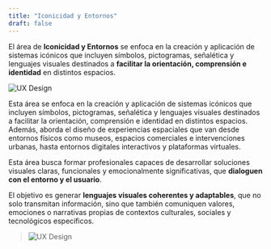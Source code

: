 ```yaml
---
title: "Iconicidad y Entornos"
draft: false
---
```


El área de **Iconicidad y Entornos** se enfoca en la creación y aplicación de sistemas icónicos que incluyen símbolos, pictogramas, señalética y lenguajes visuales destinados a **facilitar la orientación, comprensión e identidad** en distintos espacios.

<!--more-->

![UX Design](/FAD-WebPage/images/placeholder.svg)

Esta área se enfoca en la creación y aplicación de sistemas icónicos que incluyen símbolos, pictogramas, señalética y lenguajes visuales destinados a facilitar la orientación, comprensión e identidad en distintos espacios. Además, aborda el diseño de experiencias espaciales que van desde entornos físicos como museos, espacios comerciales e intervenciones urbanas, hasta entornos digitales interactivos y plataformas virtuales. 

Esta área busca formar profesionales capaces de desarrollar soluciones visuales claras, funcionales y emocionalmente significativas, que **dialoguen con el entorno y el usuario**. 

El objetivo es generar **lenguajes visuales coherentes y adaptables**, que no solo transmitan información, sino que también comuniquen valores, emociones o narrativas propias de contextos culturales, sociales y tecnológicos específicos.

> ![UX Design](/FAD-WebPage/images/placeholder.svg)